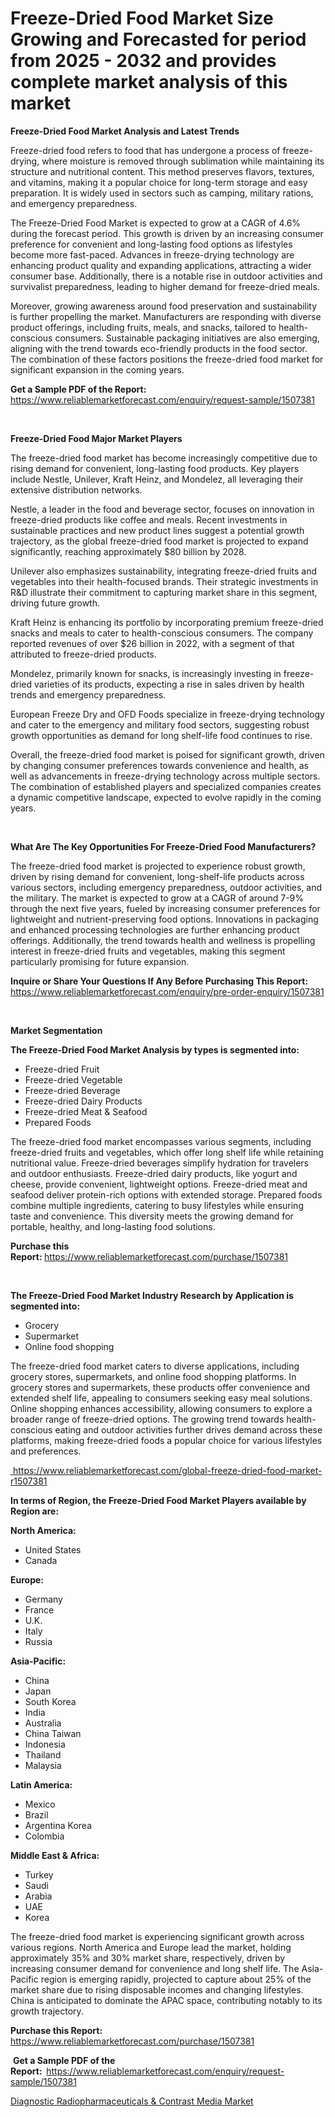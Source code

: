 <p><h1>Freeze-Dried Food Market Size Growing and Forecasted for period from 2025 - 2032 and provides complete market analysis of this market</h1></p><p><strong>Freeze-Dried Food Market Analysis and Latest Trends</strong></p>
<p><p>Freeze-dried food refers to food that has undergone a process of freeze-drying, where moisture is removed through sublimation while maintaining its structure and nutritional content. This method preserves flavors, textures, and vitamins, making it a popular choice for long-term storage and easy preparation. It is widely used in sectors such as camping, military rations, and emergency preparedness.</p><p>The Freeze-Dried Food Market is expected to grow at a CAGR of 4.6% during the forecast period. This growth is driven by an increasing consumer preference for convenient and long-lasting food options as lifestyles become more fast-paced. Advances in freeze-drying technology are enhancing product quality and expanding applications, attracting a wider consumer base. Additionally, there is a notable rise in outdoor activities and survivalist preparedness, leading to higher demand for freeze-dried meals. </p><p>Moreover, growing awareness around food preservation and sustainability is further propelling the market. Manufacturers are responding with diverse product offerings, including fruits, meals, and snacks, tailored to health-conscious consumers. Sustainable packaging initiatives are also emerging, aligning with the trend towards eco-friendly products in the food sector. The combination of these factors positions the freeze-dried food market for significant expansion in the coming years.</p></p>
<p><strong>Get a Sample PDF of the Report:&nbsp;</strong> <a href="https://www.reliablemarketforecast.com/enquiry/request-sample/1507381?utm_campaign=2950&utm_medium=2&utm_source=Github&utm_content=ia&utm_term=23032025&utm_id=freeze-dried-food">https://www.reliablemarketforecast.com/enquiry/request-sample/1507381</a></p>
<p>&nbsp;</p>
<p><strong>Freeze-Dried Food Major Market Players</strong></p>
<p><p>The freeze-dried food market has become increasingly competitive due to rising demand for convenient, long-lasting food products. Key players include Nestle, Unilever, Kraft Heinz, and Mondelez, all leveraging their extensive distribution networks. </p><p>Nestle, a leader in the food and beverage sector, focuses on innovation in freeze-dried products like coffee and meals. Recent investments in sustainable practices and new product lines suggest a potential growth trajectory, as the global freeze-dried food market is projected to expand significantly, reaching approximately $80 billion by 2028.</p><p>Unilever also emphasizes sustainability, integrating freeze-dried fruits and vegetables into their health-focused brands. Their strategic investments in R&D illustrate their commitment to capturing market share in this segment, driving future growth.</p><p>Kraft Heinz is enhancing its portfolio by incorporating premium freeze-dried snacks and meals to cater to health-conscious consumers. The company reported revenues of over $26 billion in 2022, with a segment of that attributed to freeze-dried products.</p><p>Mondelez, primarily known for snacks, is increasingly investing in freeze-dried varieties of its products, expecting a rise in sales driven by health trends and emergency preparedness.</p><p>European Freeze Dry and OFD Foods specialize in freeze-drying technology and cater to the emergency and military food sectors, suggesting robust growth opportunities as demand for long shelf-life food continues to rise.</p><p>Overall, the freeze-dried food market is poised for significant growth, driven by changing consumer preferences towards convenience and health, as well as advancements in freeze-drying technology across multiple sectors. The combination of established players and specialized companies creates a dynamic competitive landscape, expected to evolve rapidly in the coming years.</p></p>
<p>&nbsp;</p>
<p><strong>What Are The Key Opportunities For Freeze-Dried Food Manufacturers?</strong></p>
<p><p>The freeze-dried food market is projected to experience robust growth, driven by rising demand for convenient, long-shelf-life products across various sectors, including emergency preparedness, outdoor activities, and the military. The market is expected to grow at a CAGR of around 7-9% through the next five years, fueled by increasing consumer preferences for lightweight and nutrient-preserving food options. Innovations in packaging and enhanced processing technologies are further enhancing product offerings. Additionally, the trend towards health and wellness is propelling interest in freeze-dried fruits and vegetables, making this segment particularly promising for future expansion.</p></p>
<p><strong>Inquire or Share Your Questions If Any Before Purchasing This Report:</strong> <a href="https://www.reliablemarketforecast.com/enquiry/pre-order-enquiry/1507381?utm_campaign=2950&utm_medium=2&utm_source=Github&utm_content=ia&utm_term=23032025&utm_id=freeze-dried-food">https://www.reliablemarketforecast.com/enquiry/pre-order-enquiry/1507381</a></p>
<p>&nbsp;</p>
<p><strong>Market Segmentation</strong></p>
<p><strong>The Freeze-Dried Food Market Analysis by types is segmented into:</strong></p>
<p><ul><li>Freeze-dried Fruit</li><li>Freeze-dried Vegetable</li><li>Freeze-dried Beverage</li><li>Freeze-dried Dairy Products</li><li>Freeze-dried Meat & Seafood</li><li>Prepared Foods</li></ul></p>
<p><p>The freeze-dried food market encompasses various segments, including freeze-dried fruits and vegetables, which offer long shelf life while retaining nutritional value. Freeze-dried beverages simplify hydration for travelers and outdoor enthusiasts. Freeze-dried dairy products, like yogurt and cheese, provide convenient, lightweight options. Freeze-dried meat and seafood deliver protein-rich options with extended storage. Prepared foods combine multiple ingredients, catering to busy lifestyles while ensuring taste and convenience. This diversity meets the growing demand for portable, healthy, and long-lasting food solutions.</p></p>
<p><strong>Purchase this Report:&nbsp;</strong><a href="https://www.reliablemarketforecast.com/purchase/1507381?utm_campaign=2950&utm_medium=2&utm_source=Github&utm_content=ia&utm_term=23032025&utm_id=freeze-dried-food">https://www.reliablemarketforecast.com/purchase/1507381</a></p>
<p>&nbsp;</p>
<p><strong>The Freeze-Dried Food Market Industry Research by Application is segmented into:</strong></p>
<p><ul><li>Grocery</li><li>Supermarket</li><li>Online food shopping</li></ul></p>
<p><p>The freeze-dried food market caters to diverse applications, including grocery stores, supermarkets, and online food shopping platforms. In grocery stores and supermarkets, these products offer convenience and extended shelf life, appealing to consumers seeking easy meal solutions. Online shopping enhances accessibility, allowing consumers to explore a broader range of freeze-dried options. The growing trend towards health-conscious eating and outdoor activities further drives demand across these platforms, making freeze-dried foods a popular choice for various lifestyles and preferences.</p></p>
<p><a href="https://www.reliablemarketforecast.com/global-freeze-dried-food-market-r1507381?utm_campaign=2950&utm_medium=2&utm_source=Github&utm_content=ia&utm_term=23032025&utm_id=freeze-dried-food">&nbsp;https://www.reliablemarketforecast.com/global-freeze-dried-food-market-r1507381</a></p>
<p><strong>In terms of Region, the Freeze-Dried Food Market Players available by Region are:</strong></p>
<p>
    <p> <strong> North America: </strong>
        <ul>
            <li>United States</li>
            <li>Canada</li>
        </ul>
        </p> 
    <p> <strong> Europe: </strong>
        <ul>
            <li>Germany</li>
            <li>France</li>
            <li>U.K.</li>
            <li>Italy</li>
            <li>Russia</li>
        </ul>
        </p> 
    <p> <strong> Asia-Pacific: </strong>
        <ul>
            <li>China</li>
            <li>Japan</li>
            <li>South Korea</li>
            <li>India</li>
            <li>Australia</li>
            <li>China Taiwan</li>
            <li>Indonesia</li>
            <li>Thailand</li>
            <li>Malaysia</li>
        </ul>
        </p> 
    <p> <strong> Latin America: </strong>
        <ul>
            <li>Mexico</li>
            <li>Brazil</li>
            <li>Argentina Korea</li>
            <li>Colombia</li>
        </ul>
        </p> 
    <p> <strong> Middle East & Africa: </strong>
        <ul>
            <li>Turkey</li>
            <li>Saudi</li>
            <li>Arabia</li>
            <li>UAE</li>
            <li>Korea</li>
        </ul>
    </p>
    </p>
<p><p>The freeze-dried food market is experiencing significant growth across various regions. North America and Europe lead the market, holding approximately 35% and 30% market share, respectively, driven by increasing consumer demand for convenience and long shelf life. The Asia-Pacific region is emerging rapidly, projected to capture about 25% of the market share due to rising disposable incomes and changing lifestyles. China is anticipated to dominate the APAC space, contributing notably to its growth trajectory.</p></p>
<p><strong>Purchase this Report: </strong><a href="https://www.reliablemarketforecast.com/purchase/1507381?utm_campaign=2950&utm_medium=2&utm_source=Github&utm_content=ia&utm_term=23032025&utm_id=freeze-dried-food">https://www.reliablemarketforecast.com/purchase/1507381</a></p>
<p>&nbsp;<strong>Get a Sample PDF of the Report:&nbsp;&nbsp;</strong><a href="https://www.reliablemarketforecast.com/enquiry/request-sample/1507381?utm_campaign=2950&utm_medium=2&utm_source=Github&utm_content=ia&utm_term=23032025&utm_id=freeze-dried-food">https://www.reliablemarketforecast.com/enquiry/request-sample/1507381</a></p>
<p><strong></strong></p>
<p><p><a href="https://github.com/djarixneoza/Market-Research-Report-List-1/blob/main/diagnostic-radiopharmaceuticals-contrast-media-market.md?utm_campaign=2950&utm_medium=2&utm_source=Github&utm_content=ia&utm_term=23032025&utm_id=freeze-dried-food">Diagnostic Radiopharmaceuticals & Contrast Media Market</a></p></p>
